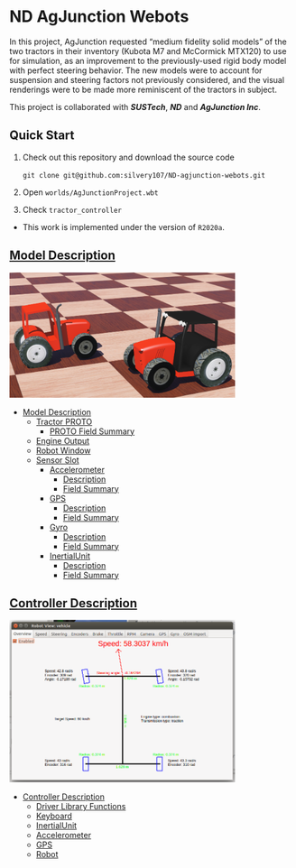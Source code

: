 # ND AgJunction Webots

In this project, AgJunction requested “medium fidelity solid models” of the two tractors in their inventory (Kubota M7 and McCormick MTX120) to use for simulation, as an improvement to the previously-used rigid body model with perfect steering behavior. The new models were to account for suspension and steering factors not previously considered, and the visual renderings were to be made more reminiscent of the tractors in subject. 

This project is collaborated with ***SUSTech***, ***ND*** and ***AgJunction Inc***. 

## Quick Start
1. Check out this repository and download the source code

    `git clone git@github.com:silvery107/ND-agjunction-webots.git`
2. Open `worlds/AgJunctionProject.wbt`
3. Check `tractor_controller`
   
- This work is implemented under the version of `R2020a`.

## [Model Description](./docs/model_description.md)

<img src=docs/images/tractor_proto.png width=400>

- [Model Description](./docs/model_description.md#model-description)
  - [Tractor PROTO](./docs/model_description.md#tractor-proto)
    - [PROTO Field Summary](./docs/model_description.md#proto-field-summary)
  - [Engine Output](./docs/model_description.md#engine-output)
  - [Robot Window](./docs/model_description.md#robot-window)
  - [Sensor Slot](./docs/model_description.md#sensor-slot)
    - [Accelerometer](./docs/model_description.md#accelerometer)
      - [Description](./docs/model_description.md#description)
      - [Field Summary](./docs/model_description.md#field-summary)
    - [GPS](./docs/model_description.md#gps)
      - [Description](./docs/model_description.md#description-1)
      - [Field Summary](./docs/model_description.md#field-summary-1)
    - [Gyro](./docs/model_description.md#gyro)
      - [Description](./docs/model_description.md#description-2)
      - [Field Summary](./docs/model_description.md#field-summary-2)
    - [InertialUnit](./docs/model_description.md#inertialunit)
      - [Description](./docs/model_description.md#description-3)
      - [Field Summary](./docs/model_description.md#field-summary-3)


## [Controller Description](./docs/controller_description.md)

<img src=docs/images/overview_tab.png width=400>

- [Controller Description](./docs/controller_description.md#controller-description)
  - [Driver Library Functions](./docs/controller_description.md#driver-library-functions)
  - [Keyboard](./docs/controller_description.md#keyboard)
  - [InertialUnit](./docs/controller_description.md#inertialunit)
  - [Accelerometer](./docs/controller_description.md#accelerometer)
  - [GPS](./docs/controller_description.md#gps)
  - [Robot](./docs/controller_description.md#robot)